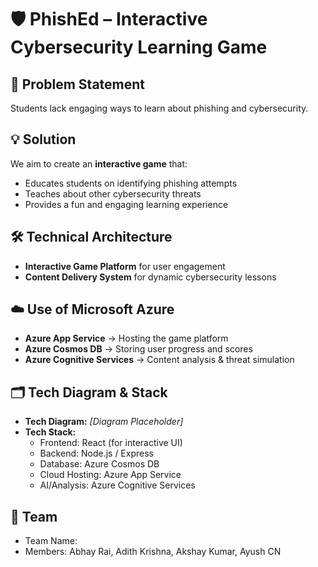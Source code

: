 # 🛡️ PhishEd – Interactive Cybersecurity Learning Game

## 📌 Problem Statement
Students lack engaging ways to learn about phishing and cybersecurity.  

## 💡 Solution
We aim to create an **interactive game** that:  
- Educates students on identifying phishing attempts  
- Teaches about other cybersecurity threats  
- Provides a fun and engaging learning experience  

## 🛠️ Technical Architecture
- **Interactive Game Platform** for user engagement  
- **Content Delivery System** for dynamic cybersecurity lessons  

## ☁️ Use of Microsoft Azure
- **Azure App Service** → Hosting the game platform  
- **Azure Cosmos DB** → Storing user progress and scores  
- **Azure Cognitive Services** → Content analysis & threat simulation  

## 🗂️ Tech Diagram & Stack 
- **Tech Diagram:** *[Diagram Placeholder]*  
- **Tech Stack:**
  - Frontend: React (for interactive UI)  
  - Backend: Node.js / Express  
  - Database: Azure Cosmos DB  
  - Cloud Hosting: Azure App Service  
  - AI/Analysis: Azure Cognitive Services  

## 👥 Team
- Team Name:   
- Members: Abhay Rai, Adith Krishna, Akshay Kumar, Ayush CN
